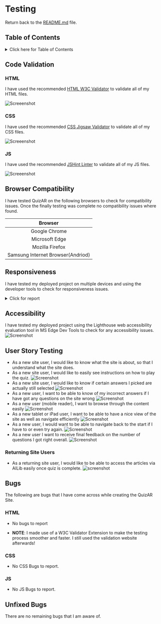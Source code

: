 # Testing

Return back to the [README.md](README.md) file.

## Table of Contents

<details>
<summary>Click here for Table of Contents</summary>

- [Code Validation](#code-validation)
  - [HTML](#html)
  - [CSS](#css)
  - [JavaScript](#js)

- [Browser Compatibility](#browser-compatibility)

- [Responsiveness](#responsiveness)

- [Accessibility](#accessibility)

- [User Story Testing](#user-story-testing)

- [Bugs](#bugs)

- [Unfixed Bugs](#unfixed-bugs)

</details>

## Code Validation

### HTML

I have used the recommended [HTML W3C Validator](https://validator.w3.org) to validate all of my HTML files.

![Screeenshot](documentationimages/htmlcheck1.png)

### CSS

I have used the recommended [CSS Jigsaw Validator](https://jigsaw.w3.org/css-validator) to validate all of my CSS files.

![Screeenshot](documentationimages/csscheck1.png)

### JS
I have used the recommended [JSHint Linter](https://jshint.com/) to validate all of my JS files.

![Screeenshot](documentationimages/jscheck1.png)

## Browser Compatibility

I have tested QuizAR on the following browsers to check for compatibility issues.
Once the finally testing was complete no compatibility issues where found.

| Browser |
| :---: |
|Google Chrome|
|Microsoft Edge|
|Mozilla Firefox|
|Samsung Internet Browser(Andriod)|


## Responsiveness

I have tested my deployed project on multiple devices and using the developer tools to check for responsiveness issues.

<details>
<summary>Click for report</summary>

| Device |
| :---: |
|Google Pixel 4 (x2)|
|Samsung A25|
|Ipad Air(DevTools of Ms Edge, Mozilla Firefox and Google Chrome)|
|Iphone 14 Pro Max (Dev Tools of Ms Edge)|

</details>

## Accessibility

I have tested my deployed project using the Lighthouse web accessibility evaluation tool in MS Edge Dev Tools to check for any accessibility issues.
![Screenshot](documentationimages/otherwebfeatureshot1.png)


## User Story Testing

- As a new site user, I would like to know what the site is about, so that I understand what the site does.
- As a new site user, I would like to easily see instructions on how to play the quiz.
![Screenshot](documentationimages/instructions.png)
- As a new site user, I would like to know if certain answers I picked are actually still selected
![Screenshot](documentationimages/interactive1.png)
- As a new user, I want to be able to know of my incorrect answers if I have got any questions on the site wrong
![Screenshot](documentationimages/interactive2.png)
- As a new user (mobile reader), I want to browse through the content easily
![Screenshot](documentationimages/pixel7res.png)
- As a new tablet or iPad user, I want to be able to have a nice view of the site as well as navigate efficiently
![Screenshot](documentationimages/ipadminires.png)
- As a new user, I would want to be able to navigate back to the start if I have to or even try again.
![Screenshot](documentation/features/socialsinfooter.png)
- As a new user I want to receive final feedback on the number of questions I got right overall.
![Screenshot](documentationimages/finalfeedback.png)


### Returning Site Users

- As a returning site user, I would like to be able to access the articles via AILib easily once quiz is complete.
![screenshot](documentationimages\finalfeedback.png)

## Bugs

The following are bugs that I have come across while creating the QuizAR Site.

### HTML

- No bugs to report

- <strong>NOTE</strong>: I made use of a W3C Validator Extension to make the testing process smoother and faster. I still used the validation website afterwards!

### CSS

- No CSS Bugs to report.

### JS

- No JS Bugs to report.


## Unfixed Bugs

There are no remaining bugs that I am aware of.

